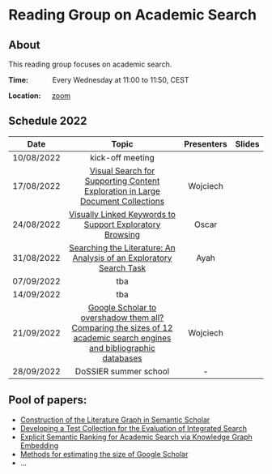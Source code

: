 # Reading Group on Academic Search

## About

This reading group focuses on academic search.

**Time:** &emsp; &emsp; &nbsp; Every Wednesday at 11:00 to 11:50, CEST

**Location:** &emsp; [zoom](https://tuwien.zoom.us/j/95846501188?pwd=N2J2bWUySWJqdjY1OTZHSzNKQUdkZz09)


## Schedule 2022

|       Date       | Topic | Presenters | Slides |
|:----------------:|:----------------------------------------:|:----------:|:------:|
| 10/08/2022 | kick-off meeting |  | 
| 17/08/2022 | [Visual Search for Supporting Content Exploration in Large Document Collections](http://dlib.org/dlib/july12/herrmannova/07herrmannova.html) | Wojciech | 
| 24/08/2022 | [Visually Linked Keywords to Support Exploratory Browsing](https://dl.acm.org/doi/abs/10.1145/3406522.3446037?casa_token=a8vh3kCznUEAAAAA:snm6wPXBJK05UEtkoC21esM17WbaFh2za1DDaFEmSlKkzvNR9UyeSqIhz7gqQfa1FM7al-5vp8mif2o) | Oscar | 
| 31/08/2022 | [Searching the Literature: An Analysis of an Exploratory Search Task](https://dl.acm.org/doi/abs/10.1145/3498366.3505818) | Ayah | 
| 07/09/2022 | tba |  | 
| 14/09/2022 | tba |  | 
| 21/09/2022 | [Google Scholar to overshadow them all? Comparing the sizes of 12 academic search engines and bibliographic databases](https://link.springer.com/article/10.1007/s11192-018-2958-5/) |  Wojciech | 
| 28/09/2022 | DoSSIER summer school | - | 


## Pool of papers:

- [Construction of the Literature Graph in Semantic Scholar](https://arxiv.org/abs/1805.02262)
- [Developing a Test Collection for the Evaluation of Integrated Search](https://citeseerx.ist.psu.edu/viewdoc/download?doi=10.1.1.477.1982&rep=rep1&type=pdf)
- [Explicit Semantic Ranking for Academic Search via Knowledge Graph Embedding](https://dl.acm.org/doi/10.1145/3038912.3052558)
- [Methods for estimating the size of Google Scholar](https://link.springer.com/article/10.1007/s11192-015-1614-6)
- ...

